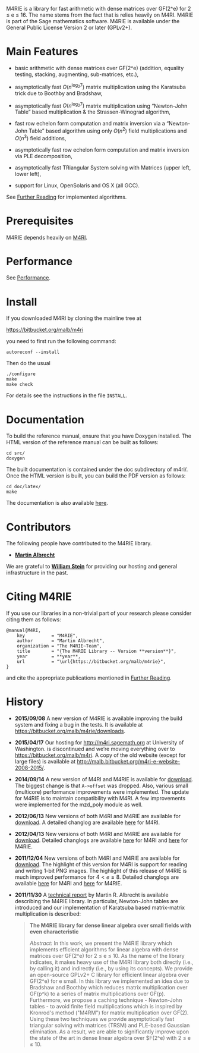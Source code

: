 M4RIE is a library for fast arithmetic with dense matrices over GF(2^e) for 2 ≤ e ≤ 16. The name stems from the fact that is relies heavily on M4RI. M4RIE is part of the Sage mathematics software. M4RIE is available under the General Public License Version 2 or later (GPLv2+).

# Main Features #

* basic arithmetic with dense matrices over GF(2^e) (addition, equality testing, stacking, augmenting, sub-matrices, etc.),

* asymptotically fast $O(n^{\log_2 7})$ matrix multiplication using the Karatsuba trick due to Boothby and Bradshaw,

* asymptotically fast $O(n^{\log_2 7})$ matrix multiplication using “Newton-John Table” based multiplication & the Strassen-Winograd algorithm,

* fast row echelon form computation and matrix inversion via a “Newton-John Table” based algorithm using only $O(n^2)$ field multiplications and $O(n^3)$ field additions,

* asymptotically fast row echelon form computation and matrix inversion via PLE decomposition,

* asymptotically fast TRiangular System solving with Matrices (upper left, lower left),

* support for Linux, OpenSolaris and OS X (all GCC).

See [Further Reading](https://bitbucket.org/malb/m4rie/wiki/Further%20Reading) for implemented algorithms.

# Prerequisites 

M4RIE depends heavily on [M4RI](https://bitbucket.org/malb/m4ri).

# Performance

See [Performance](http://malb.bitbucket.org/m4ri-e-website-2008-2015/performance.html).

# Install #

If you downloaded M4RI by cloning the mainline tree at

https://bitbucket.org/malb/m4ri

you need to first run the following command:

    autoreconf --install

Then do the usual

    ./configure
    make
    make check

For details see the instructions in the file `INSTALL`.

# Documentation #

To build the reference manual, ensure that you have Doxygen installed. The HTML version of the reference manual can be built as follows:

    cd src/
    doxygen

The built documentation is contained under the doc subdirectory of m4ri/. Once the HTML version is built, you can build the PDF version as follows:

    cd doc/latex/
    make

The documentation is also available [here](http://malb.bitbucket.org/m4rie/).

# Contributors

The following people have contributed to the M4RIE library.

* **[Martin Albrecht](http://martinralbrecht.wordpress.com)**

We are grateful to **[William Stein](http://modular.math.washington.edu/)** for providing our hosting and general infrastructure in the past.

# Citing M4RIE

If you use our libraries in a non-trivial part of your research please consider citing them as follows:

	@manual{M4RI,
	    key          = "M4RIE",
	    author       = "Martin Albrecht",
	    organization = "The M4RIE~Team",
	    title        = "{The M4RIE Library -- Version **version**}",
	    year         = **year**,
	    url          = "\url{https://bitbucket.org/malb/m4rie}",
	}

and cite the appropriate publications mentioned in [Further Reading](https://bitbucket.org/malb/m4rie/wiki/Further%20Reading).

# History

* **2015/09/08** A new version of M4RIE is available improving the build system and fixing a bug in the tests. It is available at https://bitbucket.org/malb/m4rie/downloads.

* **2015/04/17** Our hosting for http://m4ri.sagemath.org at University of Washington. is discontinued and we’re moving everything over to https://bitbucket.org/malb/m4ri. A copy of the old website (except for large files) is available at http://malb.bitbucket.org/m4ri-e-website-2008-2015/.

* **2014/09/14** A new version of M4RI and M4RIE is available for [download](https://bitbucket.org/malb/m4rie/downloads). The biggest change is that `A->offset` was dropped. Also, various small (multicore) performance improvements were implemented. The update for M4RIE is to maintain compatibility with M4RI. A few improvements were implemented for the mzd_poly module as well.

* **2012/06/13** New versions of both M4RI and M4RIE are available for [download](https://bitbucket.org/malb/m4rie/downloads). A detailed changlog are available [here](https://bitbucket.org/malb/m4rie/wiki/M4RI-20120613) for M4RI.

* **2012/04/13** New versions of both M4RI and M4RIE are available for [download](https://bitbucket.org/malb/m4rie/downloads). Detailed changlogs are available [here](https://bitbucket.org/malb/m4ri/wiki/M4RI-20120415) for M4RI and [here](https://bitbucket.org/malb/m4rie/wiki/M4RIE-20120415) for M4RIE.

* **2011/12/04** New versions of both M4RI and M4RIE are available for [download](https://bitbucket.org/malb/m4rie/downloads). The highlight of this version for M4RI is support for reading and writing 1-bit PNG images. The highlight of this release of M4RIE is much improved performance for $4 < e \leq 8$. Detailed changlogs are available [here](https://bitbucket.org/malb/m4ri/wiki/M4RI-20111203) for M4RI and [here](https://bitbucket.org/malb/m4rie/wiki/M4RIE-20111203) for M4RIE.

* **2011/11/30** A [technical report](http://arxiv.org/abs/1111.6900) by Martin R. Albrecht is available describing the M4RIE library. In particular, Newton-John tables are introduced and our implementation of Karatsuba based matrix-matrix multiplication is described:

  > **The M4RIE library for dense linear algebra over small fields with even characteristic**
  >  
  > *Abstract:* In this work, we present the M4RIE library which implements efficient algorithms for
  > linear algebra with dense matrices over GF(2^e) for 2 ≤ e ≤ 10. As the name of the library
  > indicates, it makes heavy use of the M4RI library both directly (i.e., by calling it) and
  > indirectly (i.e., by using its concepts). We provide an open-source GPLv2+ C library for
  > efficient linear algebra over GF(2^e) for e small. In this library we implemented an idea due to
  > Bradshaw and Boothby which reduces matrix multiplication over GF(p^k) to a series of matrix
  > multiplications over GF(p). Furthermore, we propose a caching technique - Newton-John tables -
  > to avoid finite field multiplications which is inspired by Kronrod's method ("M4RM") for matrix
  > multiplication over GF(2). Using these two techniques we provide asymptotically fast triangular
  > solving with matrices (TRSM) and PLE-based Gaussian elimination. As a result, we are able to
  > significantly improve upon the state of the art in dense linear algebra over $F(2^e) with 2 ≤ e
  > ≤ 10.

